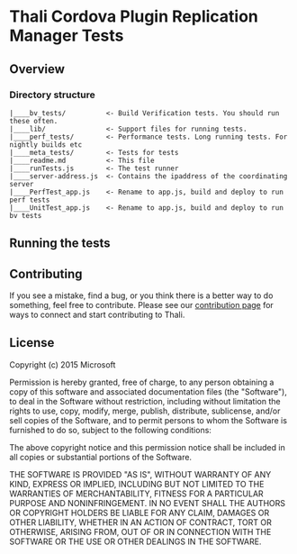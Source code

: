 # Thali Cordova Plugin Replication Manager Tests #

## Overview

### Directory structure

```
|____bv_tests/          <- Build Verification tests. You should run these often.
|____lib/               <- Support files for running tests.
|____perf_tests/        <- Performance tests. Long running tests. For nightly builds etc
|____meta_tests/        <- Tests for tests
|____readme.md          <- This file
|____runTests.js        <- The test runner
|____server-address.js  <- Contains the ipaddress of the coordinating server
|____PerfTest_app.js    <- Rename to app.js, build and deploy to run perf tests
|____UnitTest_app.js    <- Rename to app.js, build and deploy to run bv tests
```

## Running the tests

## Contributing

If you see a mistake, find a bug, or you think there is a better way to do something, feel free to contribute.
Please see our [contribution page](http://thaliproject.org/WaysToContribute) for ways to connect and start
contributing to Thali.

## License

Copyright (c) 2015 Microsoft

Permission is hereby granted, free of charge, to any person obtaining a copy of this software and associated documentation files (the "Software"), to deal in the Software without restriction, including without limitation the rights to use, copy, modify, merge, publish, distribute, sublicense, and/or sell copies of the Software, and to permit persons to whom the Software is furnished to do so, subject to the following conditions:

The above copyright notice and this permission notice shall be included in all copies or substantial portions of the Software.

THE SOFTWARE IS PROVIDED "AS IS", WITHOUT WARRANTY OF ANY KIND, EXPRESS OR IMPLIED, INCLUDING BUT NOT LIMITED TO THE WARRANTIES OF MERCHANTABILITY, FITNESS FOR A PARTICULAR PURPOSE AND NONINFRINGEMENT. IN NO EVENT SHALL THE AUTHORS OR COPYRIGHT HOLDERS BE LIABLE FOR ANY CLAIM, DAMAGES OR OTHER LIABILITY, WHETHER IN AN ACTION OF CONTRACT, TORT OR OTHERWISE, ARISING FROM, OUT OF OR IN CONNECTION WITH THE SOFTWARE OR THE USE OR OTHER DEALINGS IN THE SOFTWARE.
